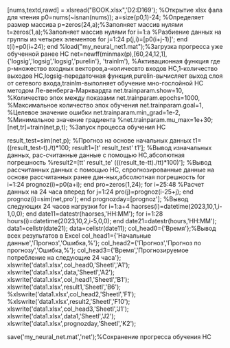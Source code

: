 [nums,textd,rawd] = xlsread("BOOK.xlsx",'D2:D169'); %Открытие xlsx фала для чтения
p0=nums(~isnan(nums));
a=size(p0,1)-24; %Определяет размер массива
p=zeros(24,a);%Заполняет массив нулями
t=zeros(1,a);%Заполняет массив нулями
for i=1:a %Разбиение данных на группы из четырех элементов
    for j=1:24
    p(j,i)=[p0(i+j-1)]';
    end
t(i)=p0(i+24);
end
%load("my_neural_net1.mat");%Загрузка прогресса уже обученной ранее НС
net=newff(minmax(p),[60,24,12,1],{'logsig','logsig','logsig','purelin'}, 'trainlm'), %Активационная функция где p-множество входных векторов,а-количесвто входов НС,1-количество выходов НС,logsig-передаточная функция,purelin-вычисляет выход слоя от сетевого входа,trainlm-выполняет обучение мно-гослойной НС методом Ле-венберга-Марквардта
net.trainparam.show=10, %Количество эпох между показами
net.trainparam.epochs=1000, %Максимальное количество эпох обучения
net.trainparam.goal=1, %Целевое значение ошибки
net.trainparam.min_grad=1e-2, %Минимальное значение градиента
%net.trainparam.mu_max=1e+30;
[net,tr]=train(net,p,t); %Запуск процесса обучения НС

result_test=sim(net,p); %Прогноз на основе начальных данных
t1=((result_test-t)./t)*100;
result1=[t' result_test' t1']; %Вывод изначальных данных, рас-считанные данные с помощью НС,абсолютная погрешность
%result2=[tt' result_te' (((result_te-tt)./tt)*100)']; %Вывод рассчитанных данных с помощью НС, спрогнозированные данные на основе рассчитанных ранее дан-ных,абсолютная погрешность
for i=1:24
    prognoz(i)=p0(a+i);
end
pro=zeros(1,24);
for i=25:48 %Расчет данных на 24 часа вперед
    for j=1:24
    pro(j)=prognoz(i-25+j);
    end
prognoz(i)=sim(net,pro'); 
end 
prognozday=[prognoz']; %Вывод следующих 24 часов нагрузки
for i=1:a+4
haorses(i)=datetime(2023,10,1,i-1,0,0);
end
date11=datestr(haorses,'HH:MM');
for i=1:28
hours(i)=datetime(2023,10,2,i-5,0,0);
end
date21=datestr(hours,'HH:MM');
data1=cellstr(date21);
data=cellstr(date11);
col_head0={'Время'};%Вывод всех результатов в Excel
col_head1={'Начальные данные','Прогноз','Ошибка,%'};
col_head2={'Прогноз','Прогноз по прогнозу','Ошибка,%'};
col_head3={'Время','Прогнозируемое потребление на следующие 24 часа'};
xlswrite('data1.xlsx',col_head0,'Sheetl','A1');
xlswrite('data1.xlsx',data,'Sheetl','A2');
xlswrite('data1.xlsx',col_head1,'Sheetl','B1');
xlswrite('data1.xlsx',result1,'Sheetl','B6');
%xlswrite('data1.xlsx',col_head2,'Sheetl','F1');
%xlswrite('data1.xlsx',result2,'Sheetl','F10');
xlswrite('data1.xlsx',col_head3,'Sheetl','J1');
xlswrite('data1.xlsx',data1,'Sheetl','J2');
xlswrite('data1.xlsx',prognozday,'Sheetl','K2');

save('my_neural_net.mat','net');%Сохранение прогресса обучения НС
